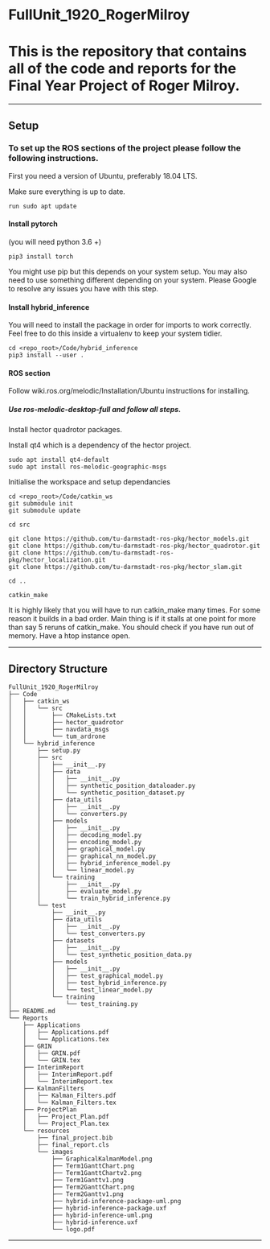 # FullUnit_1920_RogerMilroy

# This is the repository that contains all of the code and reports for the Final Year Project of Roger Milroy.

---


## Setup
### To set up the ROS sections of the project please follow the following instructions.

First you need a version of Ubuntu, preferably 18.04 LTS.

Make sure everything is up to date.

    run sudo apt update

#### Install pytorch
(you will need python 3.6 +)

    pip3 install torch  
    
You might use pip but this depends on your system setup.
You may also need to use something different depending on your system. Please Google to resolve any issues you have with this step.

#### Install hybrid_inference

You will need to install the package in order for imports to work correctly.
Feel free to do this inside a virtualenv to keep your system tidier.

    cd <repo_root>/Code/hybrid_inference
    pip3 install --user .

#### ROS section

Follow wiki.ros.org/melodic/Installation/Ubuntu instructions for installing.
##### Use ros-melodic-desktop-full and follow all steps.

Install hector quadrotor packages.

Install qt4 which is a dependency of the hector project.

    sudo apt install qt4-default
    sudo apt install ros-melodic-geographic-msgs

Initialise the workspace and setup dependancies

    cd <repo_root>/Code/catkin_ws
    git submodule init
    git submodule update

    cd src

    git clone https://github.com/tu-darmstadt-ros-pkg/hector_models.git
    git clone https://github.com/tu-darmstadt-ros-pkg/hector_quadrotor.git
    git clone https://github.com/tu-darmstadt-ros-pkg/hector_localization.git
    git clone https://github.com/tu-darmstadt-ros-pkg/hector_slam.git

    cd ..

    catkin_make

It is highly likely that you will have to run catkin_make many times.
For some reason it builds in a bad order. Main thing is if it stalls at one point for more than say 5 reruns of catkin_make. You should check if you have run out of memory. Have a htop instance open.

---

## Directory Structure
```
FullUnit_1920_RogerMilroy
├── Code
│   ├── catkin_ws
│   │   └── src
│   │       ├── CMakeLists.txt
│   │       ├── hector_quadrotor
│   │       ├── navdata_msgs
│   │       └── tum_ardrone
│   └── hybrid_inference
│       ├── setup.py
│       ├── src
│       │   ├── __init__.py
│       │   ├── data
│       │   │   ├── __init__.py
│       │   │   ├── synthetic_position_dataloader.py
│       │   │   └── synthetic_position_dataset.py
│       │   ├── data_utils
│       │   │   ├── __init__.py
│       │   │   └── converters.py
│       │   ├── models
│       │   │   ├── __init__.py
│       │   │   ├── decoding_model.py
│       │   │   ├── encoding_model.py
│       │   │   ├── graphical_model.py
│       │   │   ├── graphical_nn_model.py
│       │   │   ├── hybrid_inference_model.py
│       │   │   └── linear_model.py
│       │   └── training
│       │       ├── __init__.py
│       │       ├── evaluate_model.py
│       │       └── train_hybrid_inference.py
│       └── test
│           ├── __init__.py
│           ├── data_utils
│           │   ├── __init__.py
│           │   └── test_converters.py
│           ├── datasets
│           │   ├── __init__.py
│           │   └── test_synthetic_position_data.py
│           ├── models
│           │   ├── __init__.py
│           │   ├── test_graphical_model.py
│           │   ├── test_hybrid_inference.py
│           │   └── test_linear_model.py
│           └── training
│               └── test_training.py
├── README.md
└── Reports
    ├── Applications
    │   ├── Applications.pdf
    │   └── Applications.tex
    ├── GRIN
    │   ├── GRIN.pdf
    │   └── GRIN.tex
    ├── InterimReport
    │   ├── InterimReport.pdf
    │   └── InterimReport.tex
    ├── KalmanFilters
    │   ├── Kalman_Filters.pdf
    │   └── Kalman_Filters.tex
    ├── ProjectPlan
    │   ├── Project_Plan.pdf
    │   └── Project_Plan.tex
    └── resources
        ├── final_project.bib
        ├── final_report.cls
        └── images
            ├── GraphicalKalmanModel.png
            ├── Term1GanttChart.png
            ├── Term1GanttChartv2.png
            ├── Term1Ganttv1.png
            ├── Term2GanttChart.png
            ├── Term2Ganttv1.png
            ├── hybrid-inference-package-uml.png
            ├── hybrid-inference-package.uxf
            ├── hybrid-inference-uml.png
            ├── hybrid-inference.uxf
            └── logo.pdf
```

---
